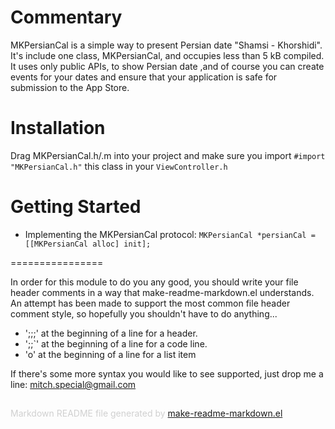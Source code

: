 Commentary
==========

MKPersianCal is a simple way to present Persian date "Shamsi - Khorshidi". It's include one class, MKPersianCal, and occupies less than 5 kB compiled. It uses only public APIs, to show Persian date ,and of course you can create events for your dates and ensure that your application is safe for submission to the App Store.

Installation
============

Drag  MKPersianCal.h/.m into your project and make sure you import `#import "MKPersianCal.h"` this class in your `ViewController.h`  


Getting Started
==
* Implementing the MKPersianCal protocol:
`MKPersianCal *persianCal = [[MKPersianCal alloc] init];`




================

In order for this module to do you any good, you should write your
file header comments in a way that make-readme-markdown.el
understands. An attempt has been made to support the most common
file header comment style, so hopefully you shouldn't have to do
anything...

* ';;;' at the beginning of a line for a header.
* ';;`' at the beginning of a line for a code line.
* 'o' at the beginning of a line for a list item

If there's some more syntax you would like to see supported, just
drop me a line: mitch.special@gmail.com

<div style="padding-top:15px;color: #d0d0d0;">
Markdown README file generated by
<a href="https://github.com/mgalgs/make-readme-markdown">make-readme-markdown.el</a>
</div>
